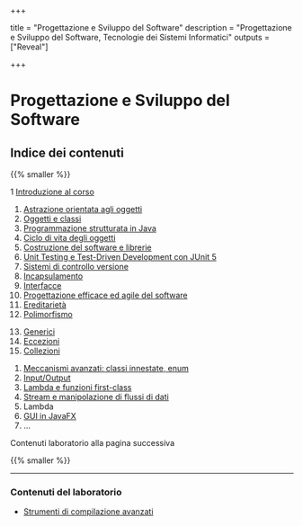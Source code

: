 
+++

title = "Progettazione e Sviluppo del Software"
description = "Progettazione e Sviluppo del Software, Tecnologie dei Sistemi Informatici"
outputs = ["Reveal"]

+++

# Progettazione e Sviluppo del Software

## Indice dei contenuti

{{% smaller %}}

<div class="container">
<div class="col">

1 [Introduzione al corso](intro/)
1. [Astrazione orientata agli oggetti](oo-abstraction/)
1. [Oggetti e classi](objects/)
1. [Programmazione strutturata in Java](java-structured-programming/)
1. [Ciclo di vita degli oggetti](objects-lifecycle/)
1. [Costruzione del software e librerie](build-systems/)
1. [Unit Testing e Test-Driven Development con JUnit 5](junit-tdd/)
1. [Sistemi di controllo versione](git/)
1. [Incapsulamento](encapsulation/)
1. [Interfacce](interfaces/)
1. [Progettazione efficace ed agile del software](intro-agile-sw-design-patterns/)
1. [Ereditarietà](inheritance/)
1. [Polimorfismo](polymorphism/)

</div>
<div class="col">

13. [Generici](generics/)
1. [Eccezioni](exceptions/)
1. [Collezioni](collections/)
<!-- 1. [Collezioni generiche, erasure, e wildcard](generic-collections-advanced/) -->
1. [Meccanismi avanzati: classi innestate, enum](advanced-mechanisms-nested-enums/)
1. [Input/Output](io/)
1. [Lambda e funzioni first-class](lambdas/)
1. [Stream e manipolazione di flussi di dati](stream/)
1. Lambda
1. [GUI in JavaFX](guis-javafx/)
1. ...

</div></div>

Contenuti laboratorio alla pagina successiva

{{% smaller %}}

---

### Contenuti del laboratorio
* [Strumenti di compilazione avanzati](lab/02-advanced-tooling-gradle/)
